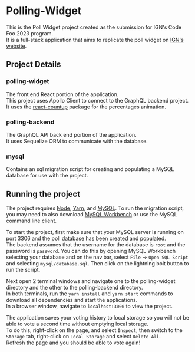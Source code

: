 # Polling-Widget

This is the Poll Widget project created as the submission for IGN's Code Foo 2023 program.  
It is a full-stack application that aims to replicate the poll widget on [IGN's website](https://www.ign.com/articles/the-magicians-elephant-review).  
  
## Project Details  
### polling-widget  
The front end React portion of the application.  
This project uses Apollo Client to connect to the GraphQL backend project.  
It uses the [react-countup](https://www.npmjs.com/package/react-countup) package for the percentages animation.
### polling-backend  
The GraphQL API back end portion of the application.  
It uses Sequelize ORM to communicate with the database.
### mysql  
Contains an sql migration script for creating and populating a MySQL database for use with the project.  
  

  
## Running the project  
The project requires [Node](https://nodejs.org/en/download), [Yarn](https://classic.yarnpkg.com/lang/en/docs/install/#mac-stable), and [MySQL](https://dev.mysql.com/downloads/mysql/). 
To run the migration script, you may need to also download [MySQL Workbench](https://www.mysql.com/products/workbench/) or use the MySQL command line client.  
  
To start the project, first make sure that your MySQL server is running on port 3306 and the poll database has been created and populated.  
The backend assumes that the username for the database is `root` and the password is `password`.
You can do this by opening MySQL Workbench selecting your database and on the nav bar, select `File` -> `Open SQL Script` and selecting `mysql/database.sql`.
Then click on the lightning bolt button to run the script.  
  
Next open 2 terminal windows and navigate one to the polling-widget directory and the other to the polling-backend directory.  
In both terminals, run the `yarn install` and `yarn start` commands to download all dependencies and start the applications.  
In a browser window, navigate to `localhost:3000` to view the project.  
  
The application saves your voting history to local storage so you will not be able to vote a second time without emptying local storage.  
To do this, right-click on the page, and select `Inspect`, then switch to the `Storage` tab, right-click on `Local Storage` and select `Delete All`.  
Refresh the page and you should be able to vote again!
